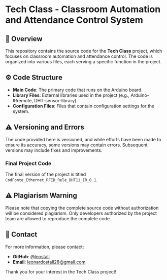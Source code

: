 # Tech Class - Classroom Automation and Attendance Control System

## 📜 Overview

This repository contains the source code for the **Tech Class** project, which focuses on classroom automation and attendance control. The code is organized into various files, each serving a specific function in the project.

## ⚙️ Code Structure

- **Main Code**: The primary code that runs on the Arduino board.
- **Library Files**: External libraries used in the project (e.g., Arduino-IRremote, DHT-sensor-library).
- **Configuration Files**: Files that contain configuration settings for the system.

## ⚠️ Versioning and Errors

The code provided here is versioned, and while efforts have been made to ensure its accuracy, some versions may contain errors. Subsequent versions may include fixes and improvements.

### Final Project Code
The final version of the project is titled `CodFonte_Ethernet_RFID_Rele_DHT11_IR_0.1`.

## ⚠️ Plagiarism Warning

Please note that copying the complete source code without authorization will be considered plagiarism. Only developers authorized by the project team are allowed to reproduce the complete code.

## 📧 Contact

For more information, please contact:
- **GitHub**: [@leostall](https://github.com/leostall)
- **Email**: leonardostall28@gmail.com

Thank you for your interest in the Tech Class project!
